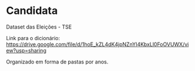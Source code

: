 # Candidata
Dataset das Eleições - TSE

Link para o dicionário: https://drive.google.com/file/d/1hoE_kZL4dK4jpNZnYI4KbxLl0FoOVUWX/view?usp=sharing

Organizado em forma de pastas por anos.
